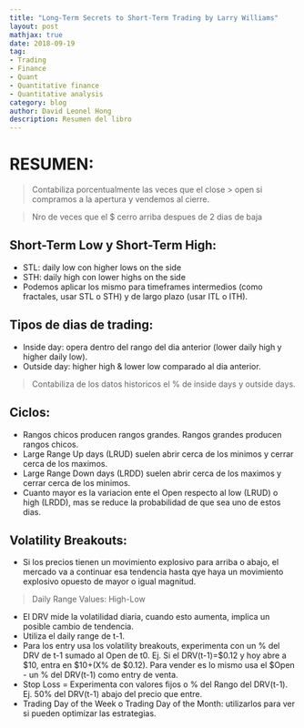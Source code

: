 ```yaml
---
title: "Long-Term Secrets to Short-Term Trading by Larry Williams"
layout: post
mathjax: true
date: 2018-09-19
tag:
- Trading
- Finance
- Quant
- Quantitative finance
- Quantitative analysis
category: blog
author: David Leonel Hong
description: Resumen del libro
---
```

# RESUMEN:
> Contabiliza porcentualmente las veces que el close > open si compramos a la apertura y vendemos al cierre.

> Nro de veces que el $ cerro arriba despues de 2 dias de baja

## Short-Term Low y Short-Term High:
* STL: daily low con higher lows on the side
* STH: daily high con lower highs on the side
* Podemos aplicar los mismo para timeframes intermedios (como fractales, usar STL o STH) y de largo plazo (usar ITL o ITH).

## Tipos de dias de trading:
* Inside day: opera dentro del rango del dia anterior (lower daily high y higher daily low).
* Outside day: higher high & lower low comparado al dia anterior.

> Contabiliza de los datos historicos el % de inside days y outside days.

## Ciclos:
* Rangos chicos producen rangos grandes. Rangos grandes producen rangos chicos.
* Large Range Up days (LRUD) suelen abrir cerca de los minimos y cerrar cerca de los maximos.
* Large Range Down days (LRDD) suelen abrir cerca de los maximos y cerrar cerca de los minimos.
* Cuanto mayor es la variacion ente el Open respecto al low (LRUD) o high (LRDD), mas se reduce la probabilidad de que sea uno de estos dias.

## Volatility Breakouts:
* Si los precios tienen un movimiento explosivo para arriba o abajo, el mercado va a continuar esa tendencia hasta qye haya un movimiento explosivo opuesto de mayor o igual magnitud.

> Daily Range Values: High-Low

* El DRV mide la volatilidad diaria, cuando esto aumenta, implica un posible cambio de tendencia.
* Utiliza el daily range de t-1.
* Para los entry usa los volatility breakouts, experimenta con un % del DRV de t-1 sumado al Open de t0. Ej. Si el DRV(t-1)=$0.12 y hoy abre a $10, entra en $10+(X% de $0.12). Para vender es lo mismo usa el $Open - un % del DRV(t-1) como entry de venta. 
* Stop Loss = Experimenta con valores fijos o % del Rango del DRV(t-1). Ej. 50% del DRV(t-1) abajo del precio que entre.
* Trading Day of the Week o Trading Day of the Month: utilizarlos para ver si pueden optimizar las estrategias.


